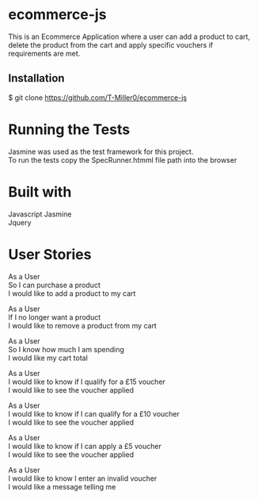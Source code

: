 # ecommerce-js

This is an Ecommerce Application where a user can add a product to cart, delete the product from the cart and apply specific vouchers if requirements are met.

## Installation
$ git clone https://github.com/T-Miller0/ecommerce-js

# Running the Tests
Jasmine was used as the test framework for this project.  
To run the tests copy the SpecRunner.htmml file path into the browser

# Built with
Javascript
Jasmine  
Jquery

# User Stories

As a User  
So I can purchase a product  
I would like to add a product to my cart

As a User  
If I no longer want a product  
I would like to remove a product from my cart

As a User  
So I know how much I am spending  
I would like my cart total

As a User  
I would like to know if I qualify for a £15 voucher  
I would like to see the voucher applied

As a User  
I would like to know if I can qualify for a £10 voucher  
I would like to see the voucher applied

As a User  
I would like to know if I can apply a £5 voucher  
I would like to see the voucher applied

As a User  
I would like to know I enter an invalid voucher  
I would like a message telling me
